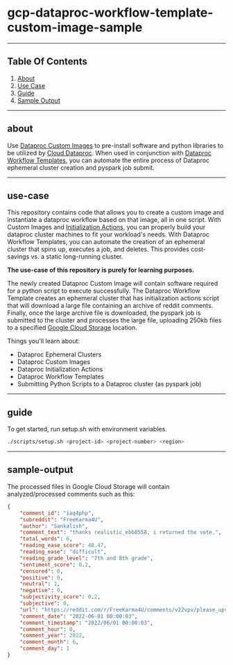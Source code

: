 # gcp-dataproc-workflow-template-custom-image-sample

----

## Table Of Contents

1. [About](#about)
2. [Use Case](#use-case)
3. [Guide](#guide)
4. [Sample Output](#sample-output)


----

## about

Use [Dataproc Custom Images](https://cloud.google.com/dataproc/docs/guides/dataproc-images) to pre-install software and python libraries to be utilized by [Cloud Dataproc](https://cloud.google.com/dataproc). When used in conjunction with [Dataproc Workflow Templates](https://cloud.google.com/dataproc/docs/concepts/workflows/overview), you can automate the entire process of Dataproc ephemeral cluster creation and pyspark job submit.

----

## use-case

This repository contains code that allows you to create a custom image and instantiate a dataproc workflow based on that image, all in one script.  With Custom Images and [Initialization Actions](https://cloud.google.com/dataproc/docs/concepts/configuring-clusters/init-actions), you can properly build your dataproc cluster machines to fit your workload's needs. With Dataproc Workflow Templates, you can automate the creation of an ephemeral cluster that spins up, executes a job, and deletes.  This provides cost-savings vs. a static long-running cluster. 

 **The use-case of this repository is purely for learning purposes.** 

The newly created Dataproc Custom Image will contain software required for a python script to execute successfully. The Dataproc Workflow Template creates an ephemeral cluster that has initialization actions script that will download a large file containing an archive of reddit comments. Finally, once the large archive file is downloaded, the pyspark job is submitted to the cluster and processes the large file, uploading 250kb files to a specified [Google Cloud Storage](https://cloud.google.com/storage) location.

Things you'll learn about:

- Dataproc Ephemeral Clusters
- Dataproc Custom Images
- Dataproc Initialization Actions
- Dataproc Workflow Templates
- Submitting Python Scripts to a Dataproc cluster (as pyspark job)

----

## guide


To get started, run setup.sh with environment variables.

```bash
./scripts/setup.sh <project-id> <project-number> <region>
```


----

## sample-output

The processed files in Google Cloud Storage will contain analyzed/processed comments such as this:

```json
{
    "comment_id": "iaq4php", 
    "subreddit": "FreeKarma4U", 
    "author": "Sankalish", 
    "comment_text": "thanks realistic_ebb8558, i returned the vote.", 
    "total_words": 6, 
    "reading_ease_score": 48.47, 
    "reading_ease": "difficult", 
    "reading_grade_level": "7th and 8th grade", 
    "sentiment_score": 0.2, 
    "censored": 0, 
    "positive": 0, 
    "neutral": 1, 
    "negative": 0, 
    "subjectivity_score": 0.2, 
    "subjective": 0, 
    "url": "https://reddit.com/r/FreeKarma4U/comments/v22vpv/please_upvote_my_comment_below/iaq4php/", 
    "comment_date": "2022-06-01 00:00:03",
    "comment_timestamp": "2022/06/01 00:00:03", 
    "comment_hour": 0, 
    "comment_year": 2022, 
    "comment_month": 6, 
    "comment_day": 1
}
```
